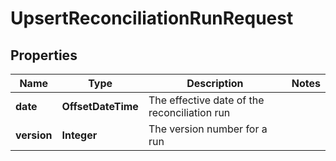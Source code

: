 

# UpsertReconciliationRunRequest


## Properties

Name | Type | Description | Notes
------------ | ------------- | ------------- | -------------
**date** | **OffsetDateTime** | The effective date of the reconciliation run | 
**version** | **Integer** | The version number for a run | 



